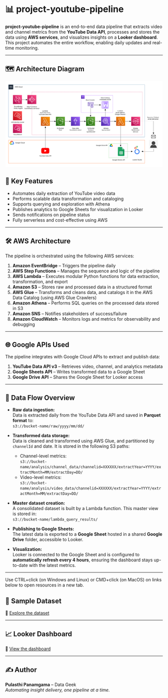 # 📊 project-youtube-pipeline

**project-youtube-pipeline** is an end-to-end data pipeline that extracts video and channel metrics from the **YouTube Data API**, processes and stores the data using **AWS services**, and visualizes insights on a **Looker dashboard**. This project automates the entire workflow, enabling daily updates and real-time monitoring.

---

## 🗺️ Architecture Diagram

![alt text](https://github.com/panamgama/project-youtube-pipeline/blob/main/Flow-1.png "Architecture flow diagram")
## 🚀 Key Features

- Automates daily extraction of YouTube video data  
- Performs scalable data transformation and cataloging  
- Supports querying and exploration with Athena  
- Publishes analytics to Google Sheets for visualization in Looker  
- Sends notifications on pipeline status  
- Fully serverless and cost-effective using AWS  

---

## 🛠️ AWS Architecture

The pipeline is orchestrated using the following AWS services:

1. **Amazon EventBridge** – Triggers the pipeline daily  
2. **AWS Step Functions** – Manages the sequence and logic of the pipeline  
3. **AWS Lambda** – Executes modular Python functions for data extraction, transformation, and export  
4. **Amazon S3** – Stores raw and processed data in a structured format  
5. **AWS Glue** – Transforms and cleans data, and catalogs it in the AWS Data Catalog (using AWS Glue Crawlers) 
6. **Amazon Athena** – Performs SQL queries on the processed data stored in S3
7. **Amazon SNS** – Notifies stakeholders of success/failure  
8. **Amazon CloudWatch** – Monitors logs and metrics for observability and debugging  

---

## 🌐 Google APIs Used

The pipeline integrates with Google Cloud APIs to extract and publish data:

1. **YouTube Data API v3** – Retrieves video, channel, and analytics metadata  
2. **Google Sheets API** – Writes transformed data to a Google Sheet  
3. **Google Drive API** – Shares the Google Sheet for Looker access  

---

## 🧱 Data Flow Overview

- **Raw data ingestion:**  
  Data is extracted daily from the YouTube Data API and saved in **Parquet format** to:  
  `s3://bucket-name/raw/yyyy/mm/dd/`  

- **Transformed data storage:**  
  Data is cleaned and transformed using AWS Glue, and partitioned by `channelId` and date. It is stored in the following S3 paths:
  - Channel-level metrics:  
    `s3://bucket-name/analysis/channel_data/channelid=XXXXXX/extractYear=YYYY/extractMonth=MM/extractDay=DD/`
  - Video-level metrics:  
    `s3://bucket-name/analysis/video_data/channelid=XXXXXX/extractYear=YYYY/extractMonth=MM/extractDay=DD/`

- **Master dataset creation:**  
  A consolidated dataset is built by a Lambda function. This master view is stored in:  
  `s3://bucket-name/lambda_query_results/`

- **Publishing to Google Sheets:**  
  The latest data is exported to a **Google Sheet** hosted in a shared **Google Drive** folder, accessible to Looker.

- **Visualization:**  
  Looker is connected to the Google Sheet and is configured to **automatically refresh every 4 hours**, ensuring the dashboard stays up-to-date with the latest metrics.

---

Use CTRL+click (on Windows and Linux) or CMD+click (on MacOS) on links below to open resources in a new tab.

## 📂 Sample Dataset

📎 <a href="https://docs.google.com/spreadsheets/d/1NEH8B7rigmO0bXc8RhGnYhc3kSwuLrGRsU0I-80r9CQ/edit?usp=sharing" target="_blank" rel="noopener noreferrer">Explore the dataset</a>

---

## 📈 Looker Dashboard

📎 <a href="https://lookerstudio.google.com/reporting/ee2852d5-50cf-4588-939f-266a045ac6cf/page/vk9FF" target="_blank" rel="noopener noreferrer">View the dashboard</a>

---

## ✍️ Author

**Pulasthi Panamgama** – Data Geek  
*Automating insight delivery, one pipeline at a time.*
